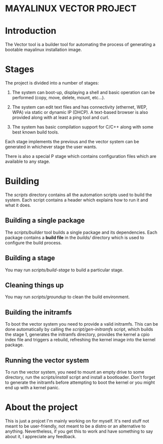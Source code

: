 MAYALINUX VECTOR PROJECT
=========

# Introduction
The Vector tool is a builder tool for automating the process of generating a
bootable mayalinux installation image.

# Stages
The project is divided into a number of stages:

1. The system can boot-up, displaying a shell and basic operation can be
   performed (copy, move, delete, mount, etc...).

2. The system can edit text files and has connectivity (ethernet, WEP, WPA)
   via static or dynamic IP (DHCP). A text-based browser is also provided along
   with at least a ping tool and curl.

3. The system has basic compilation support for C/C++ along with some best known
   build tools.

Each stage implements the previous and the vector system can be generated in
whichever stage the user wants.

There is also a special P stage which contains configuration files which are
available to any stage.

# Building
The *scripts* directory contains all the automation scripts used to build the
system. Each script contains a header which explains how to run it and what it
does.

## Building a single package
The *scripts/builder* tool builds a single package and its dependencies.
Each package contains a **build file** in the *builds/* directory which is used
to configure the build process.

## Building a stage
You may run *scripts/build-stage* to build a particular stage.

## Cleaning things up
You may run *scripts/groundup* to clean the build environment.

## Building the initramfs
To boot the vector system you need to provide a valid initramfs. This can be
done automatically by calling the *script/gen-initramfs* script, which builds
the stage 1, generates the initramfs directory, provides the kernel a cpio index
file and triggers a rebuild, refreshing the kernel image into the kernel
package.

## Running the vector system
To run the vector system, you need to mount an empty drive to some directory,
run the *scripts/install* script and install a bootloader. Don't forget to
generate the initramfs before attempting to boot the kernel or you might end up
with a kernel panic.

# About the project
This is just a projcet I'm mainly working on for myself. It's nerd stuff not
meant to be user-friendly, not meant to be a distro or an alternative to
anything. Nevertheless, if you get this to work and have something to say about
it, I appreciate any feedback.
